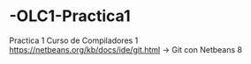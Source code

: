 # -OLC1-Practica1
Practica 1 Curso de Compiladores 1
https://netbeans.org/kb/docs/ide/git.html -> Git con Netbeans 8
